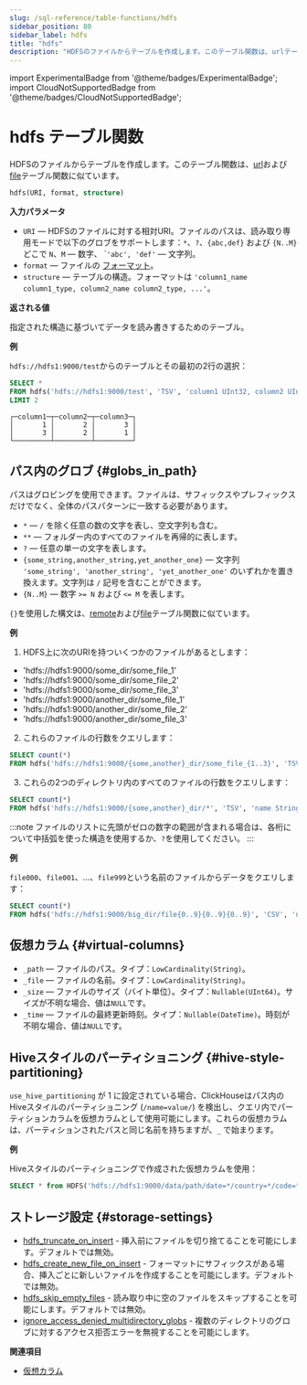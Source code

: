 ```yaml
---
slug: /sql-reference/table-functions/hdfs
sidebar_position: 80
sidebar_label: hdfs
title: "hdfs"
description: "HDFSのファイルからテーブルを作成します。このテーブル関数は、urlテーブル関数やfileテーブル関数と似ています。"
---
```


import ExperimentalBadge from '@theme/badges/ExperimentalBadge';
import CloudNotSupportedBadge from '@theme/badges/CloudNotSupportedBadge';


# hdfs テーブル関数

HDFSのファイルからテーブルを作成します。このテーブル関数は、[url](../../sql-reference/table-functions/url.md)および[file](../../sql-reference/table-functions/file.md)テーブル関数に似ています。

``` sql
hdfs(URI, format, structure)
```

**入力パラメータ**

- `URI` — HDFSのファイルに対する相対URI。ファイルのパスは、読み取り専用モードで以下のグロブをサポートします：`*`、`?`、`{abc,def}` および `{N..M}` どこで `N`、`M` — 数字、 \``'abc', 'def'` — 文字列。
- `format` — ファイルの [フォーマット](../../interfaces/formats.md#formats)。
- `structure` — テーブルの構造。フォーマットは `'column1_name column1_type, column2_name column2_type, ...'`。

**返される値**

指定された構造に基づいてデータを読み書きするためのテーブル。

**例**

`hdfs://hdfs1:9000/test`からのテーブルとその最初の2行の選択：

``` sql
SELECT *
FROM hdfs('hdfs://hdfs1:9000/test', 'TSV', 'column1 UInt32, column2 UInt32, column3 UInt32')
LIMIT 2
```

``` text
┌─column1─┬─column2─┬─column3─┐
│       1 │       2 │       3 │
│       3 │       2 │       1 │
└─────────┴─────────┴─────────┘
```

## パス内のグロブ {#globs_in_path}

パスはグロビングを使用できます。ファイルは、サフィックスやプレフィックスだけでなく、全体のパスパターンに一致する必要があります。

- `*` — `/` を除く任意の数の文字を表し、空文字列も含む。
- `**` — フォルダー内のすべてのファイルを再帰的に表します。
- `?` — 任意の単一の文字を表します。
- `{some_string,another_string,yet_another_one}` — 文字列 `'some_string', 'another_string', 'yet_another_one'` のいずれかを置き換えます。文字列は `/` 記号を含むことができます。
- `{N..M}` — 数字 `>= N` および `<= M` を表します。

`{}`を使用した構文は、[remote](remote.md)および[file](file.md)テーブル関数に似ています。

**例**

1. HDFS上に次のURIを持ついくつかのファイルがあるとします：

- 'hdfs://hdfs1:9000/some_dir/some_file_1'
- 'hdfs://hdfs1:9000/some_dir/some_file_2'
- 'hdfs://hdfs1:9000/some_dir/some_file_3'
- 'hdfs://hdfs1:9000/another_dir/some_file_1'
- 'hdfs://hdfs1:9000/another_dir/some_file_2'
- 'hdfs://hdfs1:9000/another_dir/some_file_3'

2. これらのファイルの行数をクエリします：

<!-- -->

``` sql
SELECT count(*)
FROM hdfs('hdfs://hdfs1:9000/{some,another}_dir/some_file_{1..3}', 'TSV', 'name String, value UInt32')
```

3. これらの2つのディレクトリ内のすべてのファイルの行数をクエリします：

<!-- -->

``` sql
SELECT count(*)
FROM hdfs('hdfs://hdfs1:9000/{some,another}_dir/*', 'TSV', 'name String, value UInt32')
```

:::note
ファイルのリストに先頭がゼロの数字の範囲が含まれる場合は、各桁について中括弧を使った構造を使用するか、`?`を使用してください。
:::

**例**

`file000`、`file001`、...、`file999`という名前のファイルからデータをクエリします：

``` sql
SELECT count(*)
FROM hdfs('hdfs://hdfs1:9000/big_dir/file{0..9}{0..9}{0..9}', 'CSV', 'name String, value UInt32')
```

## 仮想カラム {#virtual-columns}

- `_path` — ファイルのパス。タイプ：`LowCardinality(String)`。
- `_file` — ファイルの名前。タイプ：`LowCardinality(String)`。
- `_size` — ファイルのサイズ（バイト単位）。タイプ：`Nullable(UInt64)`。サイズが不明な場合、値は`NULL`です。
- `_time` — ファイルの最終更新時刻。タイプ：`Nullable(DateTime)`。時刻が不明な場合、値は`NULL`です。

## Hiveスタイルのパーティショニング {#hive-style-partitioning}

`use_hive_partitioning` が 1 に設定されている場合、ClickHouseはパス内のHiveスタイルのパーティショニング (`/name=value/`) を検出し、クエリ内でパーティションカラムを仮想カラムとして使用可能にします。これらの仮想カラムは、パーティションされたパスと同じ名前を持ちますが、`_` で始まります。

**例**

Hiveスタイルのパーティショニングで作成された仮想カラムを使用：

``` sql
SELECT * from HDFS('hdfs://hdfs1:9000/data/path/date=*/country=*/code=*/*.parquet') where _date > '2020-01-01' and _country = 'Netherlands' and _code = 42;
```

## ストレージ設定 {#storage-settings}

- [hdfs_truncate_on_insert](operations/settings/settings.md#hdfs_truncate_on_insert) - 挿入前にファイルを切り捨てることを可能にします。デフォルトでは無効。
- [hdfs_create_new_file_on_insert](operations/settings/settings.md#hdfs_create_new_file_on_insert) - フォーマットにサフィックスがある場合、挿入ごとに新しいファイルを作成することを可能にします。デフォルトでは無効。
- [hdfs_skip_empty_files](operations/settings/settings.md#hdfs_skip_empty_files) - 読み取り中に空のファイルをスキップすることを可能にします。デフォルトでは無効。
- [ignore_access_denied_multidirectory_globs](operations/settings/settings.md#ignore_access_denied_multidirectory_globs) - 複数のディレクトリのグロブに対するアクセス拒否エラーを無視することを可能にします。

**関連項目**

- [仮想カラム](../../engines/table-engines/index.md#table_engines-virtual_columns)
